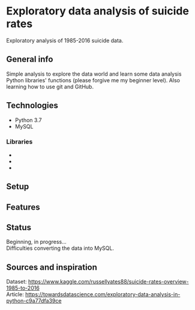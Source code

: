 # Exploratory data analysis of suicide rates
Exploratory analysis of 1985-2016 suicide data.

## General info
Simple analysis to explore the data world and learn some data analysis Python libraries' functions (please forgive me my beginner level).
Also learning how to use git and GitHub.

## Technologies
- Python 3.7
- MySQL
### Libraries
-
-
-

## Setup


## Features

## Status
Beginning, in progress...  
Difficulties converting the data into MySQL.

## Sources and inspiration
Dataset: https://www.kaggle.com/russellyates88/suicide-rates-overview-1985-to-2016  
Article: https://towardsdatascience.com/exploratory-data-analysis-in-python-c9a77dfa39ce
